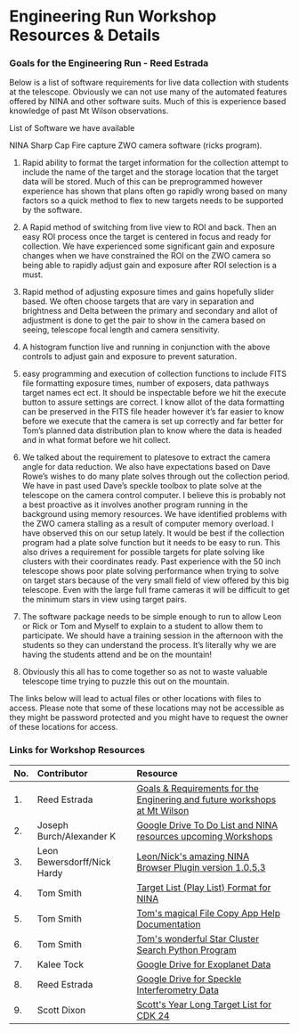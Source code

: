# Engineering Run Workshop Resources & Details

### Goals for the Engineering Run - Reed Estrada
Below is a list of software requirements for live data collection with students at the telescope.  Obviously we can not use many of the automated features offered by NINA and other software suits.  Much of this is experience based knowledge of past Mt Wilson observations.  
 
List of Software we have available
 
NINA
Sharp Cap
Fire capture 
ZWO camera software (ricks program). 
 
1. Rapid ability to format the target information for the collection attempt to include the name of the target and the storage location that the target data will be stored. Much of this can be preprogrammed however experience has shown that plans often go rapidly wrong based on many factors so a quick method to flex to new targets needs to be supported by the software.
 
2. A Rapid method of switching from live view to ROI and back.  Then an easy ROI process once the target is centered in focus and ready for collection.  We have experienced some significant gain and exposure changes when we have constrained the ROI on the ZWO camera so being able to rapidly adjust gain and exposure after ROI selection is a must. 
 
3. Rapid method of adjusting exposure times and gains hopefully slider based.  We often choose targets that are vary in separation and brightness and Delta between the primary and secondary and allot of adjustment is done to get the pair to show in the camera based on seeing, telescope focal length and camera sensitivity. 
 
4. A histogram function live and running  in conjunction with the above controls to adjust gain and exposure to prevent saturation. 
 
5.   easy programming and execution of collection functions to include FITS file formatting exposure times, number of exposers,  data pathways target names ect ect.
It should be inspectable before we hit the execute button to assure settings are correct.  I know allot of the data formatting can be preserved in the FITS file header however it’s far easier to know before we execute that the camera is set up correctly and far better for Tom’s planned data distribution plan to know where the data is headed and in what format before we hit collect. 
 
6. We talked about the requirement to platesove to extract the camera angle for data reduction. We also have expectations based on Dave Rowe’s wishes to do many plate solves  through out the collection period.  We have in past used Dave’s speckle toolbox to plate solve at the telescope on the camera control computer.  I believe this is probably not a best proactive as it involves another program running in the background using memory resources.  We have identified problems with the ZWO camera stalling as a result of computer memory overload.  I have observed this on our setup lately. It would be best if the collection program had a plate solve function but it needs to be easy to run.  This also drives a requirement for possible targets for plate solving like clusters with their coordinates ready.  Past experience with the 50 inch telescope shows poor plate solving performance when trying to solve on target stars because of the very small field of view offered by this big telescope. Even with the large full frame cameras it will be difficult to get the minimum stars in view using target pairs. 
 
7. The software package needs to be simple enough to run to allow Leon or Rick or Tom and Myself to explain to a student to allow them to participate.  We should have a training session in the afternoon with the students so they can understand the process.  It’s literally why we are having the students attend and be on the mountain! 
 
8. Obviously this all has to come together so as not to waste valuable telescope time trying to puzzle this out on the mountain. 

The links below will lead to actual files or other locations with files to access.  Please note that some of these locations may not be accessible as they might be password protected and you might have to request the owner of these locations for access.

### Links for Workshop Resources

No.|Contributor|Resource
:---|:---|:---
1.|Reed Estrada|[Goals & Requirements for the Enginering and future workshops at Mt Wilson](goals_reed_estrada.md)
2.|Joseph Burch/Alexander K|[Google Drive To Do List and NINA resources upcoming Workshops](https://drive.google.com/drive/folders/1N_8PJXVt-bxaEPOeWJJln_dxDEbLngll?usp=sharing)
3.|Leon Bewersdorff/Nick Hardy|[Leon/Nick's amazing NINA Browser Plugin version 1.0.5.3](https://drive.google.com/file/d/1DDfk6JIjIr8YannYIvoKHSm5wiio0v6d/view)
4.|Tom Smith|[Target List (Play List) Format for NINA](target_list_format.pdf)
5.|Tom Smith|[Tom's magical File Copy App Help Documentation](FileCopyHelp.pdf)
6.|Tom Smith|[Tom's wonderful Star Cluster Search Python Program]()
7.|Kalee Tock|[Google Drive for Exoplanet Data](https://drive.google.com/drive/folders/1bUdg7aniibfqsm30sNgyn3zKK5qs4tq0)
8.|Reed Estrada|[Google Drive for Speckle Interferometry Data](https://docs.google.com/document/u/0/d/1dFaNgAwE7uvuMEgTnrJmzSu0gu5Twrwv8XwlbSihxEw/edit)
9.|Scott Dixon|[Scott's Year Long Target List for CDK 24](year_long_target_list.csv)

